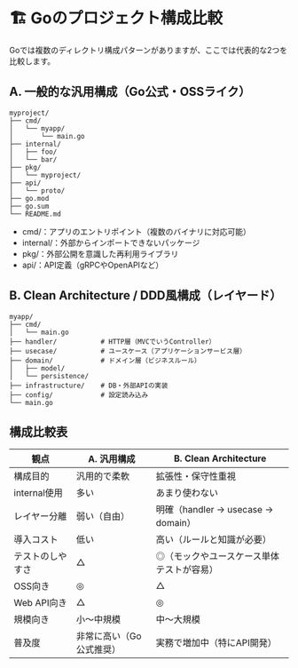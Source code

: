 # 🏗 Goのプロジェクト構成比較
Goでは複数のディレクトリ構成パターンがありますが、ここでは代表的な2つを比較します。

## A. 一般的な汎用構成（Go公式・OSSライク）
```
myproject/
├── cmd/
│   └── myapp/
│       └── main.go
├── internal/
│   ├── foo/
│   └── bar/
├── pkg/
│   └── myproject/
├── api/
│   └── proto/
├── go.mod
├── go.sum
└── README.md

```
- cmd/：アプリのエントリポイント（複数のバイナリに対応可能）
- internal/：外部からインポートできないパッケージ
- pkg/：外部公開を意識した再利用ライブラリ
- api/：API定義（gRPCやOpenAPIなど）

## B. Clean Architecture / DDD風構成（レイヤード）
```
myapp/
├── cmd/
│   └── main.go
├── handler/           # HTTP層（MVCでいうController）
├── usecase/           # ユースケース（アプリケーションサービス層）
├── domain/            # ドメイン層（ビジネスルール）
│   ├── model/
│   └── persistence/
├── infrastructure/    # DB・外部APIの実装
├── config/            # 設定読み込み
└── main.go

```

## 構成比較表
| 観点 | A. 汎用構成 | B. Clean Architecture |
|------|-------------|------------------------|
| 構成目的 | 汎用的で柔軟 | 拡張性・保守性重視 |
| internal使用 | 多い | あまり使わない |
| レイヤー分離 | 弱い（自由） | 明確（handler → usecase → domain） |
| 導入コスト | 低い | 高い（ルールと知識が必要） |
| テストのしやすさ | △ | ◎（モックやユースケース単体テストが容易） |
| OSS向き | ◎ | △ |
| Web API向き | △ | ◎ |
| 規模向き | 小〜中規模 | 中〜大規模 |
| 普及度 | 非常に高い（Go公式推奨） | 実務で増加中（特にAPI開発） |
